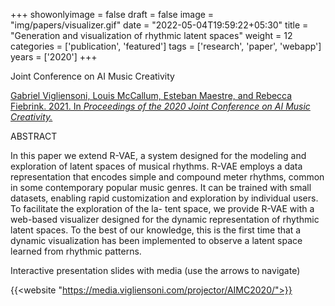 +++
showonlyimage = false
draft = false
image = "img/papers/visualizer.gif"
date = "2022-05-04T19:59:22+05:30"
title = "Generation and visualization of rhythmic latent spaces"
weight = 12
categories = ['publication', 'featured']
tags = ['research', 'paper', 'webapp']
years = ['2020']
+++

Joint Conference on AI Music Creativity

<!--more-->

[Gabriel Vigliensoni, Louis McCallum, Esteban Maestre, and Rebecca Fiebrink. 2021. In _Proceedings of the 2020 Joint Conference on AI Music Creativity._](https://doi.org/10.5281/zenodo.4285422)

ABSTRACT

In this paper we extend R-VAE, a system designed for the modeling and exploration of latent spaces of musical rhythms. R-VAE employs a data representation that encodes simple and compound meter rhythms, common in some contemporary popular music genres. It can be trained with small datasets, enabling rapid customization and exploration by individual users. To facilitate the exploration of the la- tent space, we provide R-VAE with a web-based visualizer designed for the dynamic representation of rhythmic latent spaces. To the best of our knowledge, this is the first time that a dynamic visualization has been implemented to observe a latent space learned from rhythmic patterns.

Interactive presentation slides with media (use the arrows to navigate)

{{<website "https://media.vigliensoni.com/projector/AIMC2020/">}}